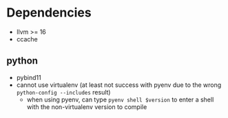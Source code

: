 # Dependencies

* llvm >= 16
* ccache

## python
* pybind11
* cannot use virtualenv (at least not success with pyenv due to the wrong `python-config --includes` result)
    * when using pyenv, can type `pyenv shell $version` to enter a shell with the non-virtualenv version to compile
